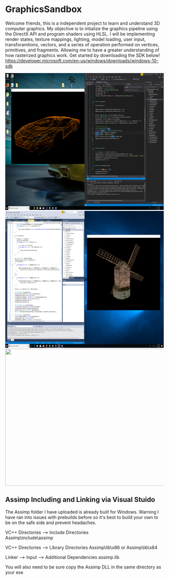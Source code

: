 # GraphicsSandbox
Welcome friends, this is a independent project to learn and understand 3D computer graphics. My objective is to intialize the graphics pipeline using the DirectX API and program shaders using HLSL. I will be implementing render states, texture mappings, lighting, model loading, user input, transforamtions, vectors, and a series of operation performed on vertices, primitives, and fragments. Allowing me to have a greater understanding of how rasterized graphics work.
Get started by downloading the SDK below!<br>
https://developer.microsoft.com/en-us/windows/downloads/windows-10-sdk

<img height="435" width="900" src="https://raw.githubusercontent.com/MitchellKopczyk/GraphicsSandbox/master/samples/TestWireFrameRender.png">
<br>
<img height="435" width="900" src="https://raw.githubusercontent.com/MitchellKopczyk/GraphicsSandbox/master/samples/Windmill.png">
<br>
<img height="435" width="900" src="https://raw.githubusercontent.com/MitchellKopczyk/GraphicsSandbox/master/samples/TestTextureRender2.png">


Assimp Including and Linking via Visual Stuido
-------------------------------------------------------------------
The Assimp folder I have uploaded is already built for Windows.
Warning I have ran into issues with prebuilds before
so it's best to build your own to be on the safe side and prevent 
headaches. 

VC++ Directories -->  Include Directories  
Assimp\include\assimp

VC++ Directories -->  Library Directories
Assimp\lib\x86
or 
Assimp\lib\x64

Linker --> Input --> Additional Dependencies
assimp.lib

You will also need to be sure copy the Assimp DLL in the same directory as your exe
